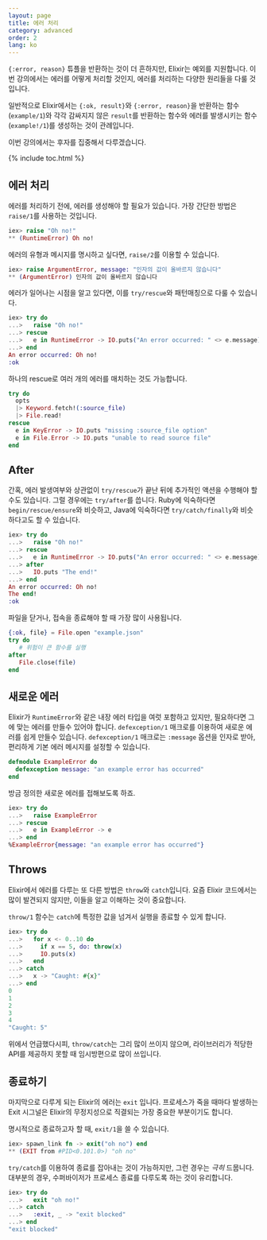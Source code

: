 ```yaml
---
layout: page
title: 에러 처리
category: advanced
order: 2
lang: ko
---
```


`{:error, reason}` 튜플을 반환하는 것이 더 흔하지만, Elixir는 예외를 지원합니다. 이번 강의에서는 에러를 어떻게 처리할 것인지, 에러를 처리하는 다양한 원리들을 다룰 것입니다.

일반적으로 Elixir에서는 `{:ok, result}`와 `{:error, reason}`을 반환하는 함수(`example/1`)와 각각 감싸지지 않은 `result`를 반환하는 함수와 에러를 발생시키는 함수(`example!/1`)를 생성하는 것이 관례입니다.

이번 강의에서는 후자를 집중해서 다루겠습니다.

{% include toc.html %}

## 에러 처리

에러를 처리하기 전에, 에러를 생성해야 할 필요가 있습니다. 가장 간단한 방법은 `raise/1`를 사용하는 것입니다.

```elixir
iex> raise "Oh no!"
** (RuntimeError) Oh no!
```

에러의 유형과 메시지를 명시하고 싶다면, `raise/2`를 이용할 수 있습니다.

```elixir
iex> raise ArgumentError, message: "인자의 값이 올바르지 않습니다"
** (ArgumentError) 인자의 값이 올바르지 않습니다
```

에러가 일어나는 시점을 알고 있다면, 이를 `try/rescue`와 패턴매칭으로 다룰 수 있습니다.

```elixir
iex> try do
...>   raise "Oh no!"
...> rescue
...>   e in RuntimeError -> IO.puts("An error occurred: " <> e.message)
...> end
An error occurred: Oh no!
:ok
```

하나의 rescue로 여러 개의 에러를 매치하는 것도 가능합니다.

```elixir
try do
  opts
  |> Keyword.fetch!(:source_file)
  |> File.read!
rescue
  e in KeyError -> IO.puts "missing :source_file option"
  e in File.Error -> IO.puts "unable to read source file"
end
```

## After

간혹, 에러 발생여부와 상관없이 `try/rescue`가 끝난 뒤에 추가적인 액션을 수행해야 할 수도 있습니다. 그럴 경우에는 `try/after`를 씁니다. Ruby에 익숙하다면 `begin/rescue/ensure`와 비슷하고, Java에 익숙하다면 `try/catch/finally`와 비슷하다고도 할 수 있습니다.

```elixir
iex> try do
...>   raise "Oh no!"
...> rescue
...>   e in RuntimeError -> IO.puts("An error occurred: " <> e.message)
...> after
...>   IO.puts "The end!"
...> end
An error occurred: Oh no!
The end!
:ok
```

파일을 닫거나, 접속을 종료해야 할 때 가장 많이 사용됩니다.

```elixir
{:ok, file} = File.open "example.json"
try do
   # 위험이 큰 함수를 실행
after
   File.close(file)
end
```

## 새로운 에러

Elixir가 `RuntimeError`와 같은 내장 에러 타입을 여럿 포함하고 있지만, 필요하다면 그에 맞는 에러를 만들수 있어야 합니다. `defexception/1` 매크로를 이용하여 새로운 에러를 쉽게 만들수 있습니다. `defexception/1` 매크로는 `:message` 옵션을 인자로 받아, 편리하게 기본 에러 메시지를 설정할 수 있습니다.

```elixir
defmodule ExampleError do
  defexception message: "an example error has occurred"
end
```

방금 정의한 새로운 에러를 접해보도록 하죠.

```elixir
iex> try do
...>   raise ExampleError
...> rescue
...>   e in ExampleError -> e
...> end
%ExampleError{message: "an example error has occurred"}
```

## Throws

Elixir에서 에러를 다루는 또 다른 방법은 `throw`와 `catch`입니다. 요즘 Elixir 코드에서는 많이 발견되지 않지만, 이들을 알고 이해하는 것이 중요합니다.

`throw/1` 함수는 `catch`에 특정한 값을 넘겨서 실행을 종료할 수 있게 합니다.

```elixir
iex> try do
...>   for x <- 0..10 do
...>     if x == 5, do: throw(x)
...>     IO.puts(x)
...>   end
...> catch
...>   x -> "Caught: #{x}"
...> end
0
1
2
3
4
"Caught: 5"
```

위에서 언급했다시피, `throw/catch`는 그리 많이 쓰이지 않으며, 라이브러리가 적당한 API를 제공하지 못할 때 임시방편으로 많이 쓰입니다.

## 종료하기

마지막으로 다루게 되는 Elixir의 에러는 `exit` 입니다. 프로세스가 죽을 때마다 발생하는 Exit 시그널은 Elixir의 무정지성으로 직결되는 가장 중요한 부분이기도 합니다.

명시적으로 종료하고자 할 때, `exit/1`을 쓸 수 있습니다.

```elixir
iex> spawn_link fn -> exit("oh no") end
** (EXIT from #PID<0.101.0>) "oh no"
```

`try/catch`를 이용하여 종료를 잡아내는 것이 가능하지만, 그런 경우는 _극히_ 드뭅니다. 대부분의 경우, 수퍼바이저가 프로세스 종료를 다루도록 하는 것이 유리합니다.

```elixir
iex> try do
...>   exit "oh no!"
...> catch
...>   :exit, _ -> "exit blocked"
...> end
"exit blocked"
```
